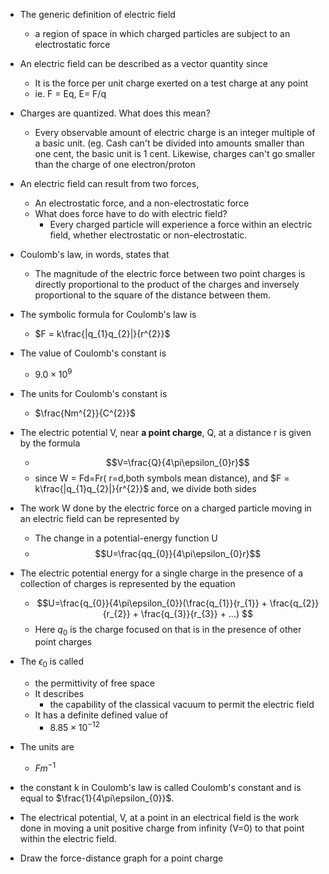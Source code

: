 - The generic  definition of electric field 
	- a region of space in which charged particles are subject to  an electrostatic force 
- An electric field can be described as a vector quantity since 
	- It is the force per unit charge exerted on  a test charge at any point 
	- ie. F = Eq, E= F/q
- Charges are quantized. What does this mean?
	- Every observable amount of electric charge is an integer multiple of a basic unit. (eg. Cash can't be divided into amounts smaller than one cent, the basic unit is 1 cent. Likewise, charges can't go smaller than the charge of one electron/proton

- An electric field can result from two forces,
	- An electrostatic force, and a non-electrostatic force
	- What does force have to do with electric field?
		- Every charged particle will experience a force within an electric field, whether electrostatic or non-electrostatic.
- Coulomb's law, in words,  states that
	- The magnitude of the electric force between two point charges is directly proportional to the product of the charges and inversely proportional to the square of the distance between them.
- The symbolic formula for Coulomb's law is 
	- $F = k\frac{|q_{1}q_{2}|}{r^{2}}$
- The value of Coulomb's constant is 
	- $9.0 \times 10^{9}$
- The units for Coulomb's constant is 
	- $\frac{Nm^{2}}{C^{2}}$
- The electric potential V, near **a point charge**, Q, at a distance r is given by the formula 
	- $$V=\frac{Q}{4\pi\epsilon_{0}r}$$
	- since W = Fd=Fr( r=d,both symbols mean distance), and $F = k\frac{|q_{1}q_{2}|}{r^{2}}$ and, we divide both sides
- The work W done by the electric force on a charged particle moving in an electric field can be represented by
	- The change in a potential-energy function U
	- $$U=\frac{qq_{0}}{4\pi\epsilon_{0}r}$$
- The electric potential energy for a single charge in the presence of a collection of charges is represented by the equation 
	- $$U=\frac{q_{0}}{4\pi\epsilon_{0}}(\frac{q_{1}}{r_{1}} + \frac{q_{2}}{r_{2}} + \frac{q_{3}}{r_{3}} + ...) $$ 
	- Here $q_{0}$ is the charge focused on that is in the presence of other point charges

- The $\epsilon_{0}$ is called 
	- the permittivity of free space 
	- It describes
		- the capability of the classical vacuum to permit the electric field
	- It has a definite defined value of 
		- $8.85\times10^{-12}$
- The units are 
	- $Fm^{-1}$
- the constant k in Coulomb's law is called Coulomb's constant and is equal to $\frac{1}{4\pi\epsilon_{0}}$. 
- The electrical potential, V, at a point in an electrical field is the work done in moving a unit positive charge from infinity (V=0) to that point within the electric field. 
- Draw the force-distance graph for a point charge 

